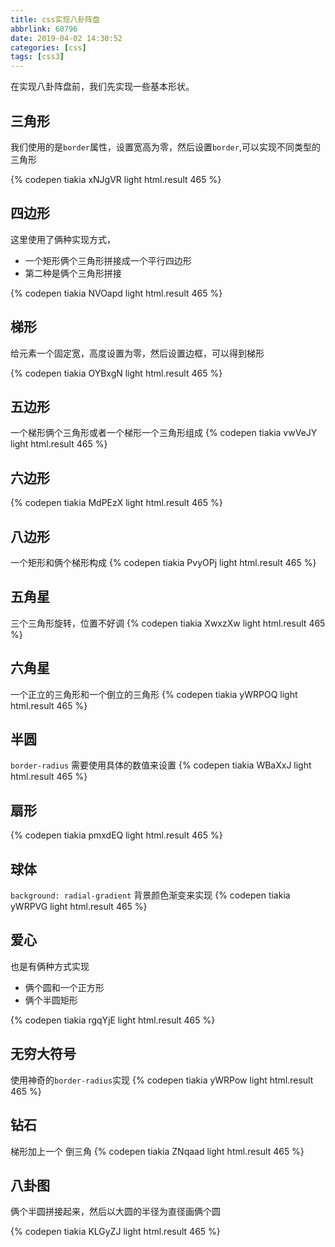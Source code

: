 ```yaml
---
title: css实现八卦阵盘
abbrlink: 60796
date: 2019-04-02 14:30:52
categories: [css]
tags: [css3]
---
```


在实现八卦阵盘前，我们先实现一些基本形状。

<!-- more -->

## 三角形

我们使用的是`border`属性，设置宽高为零，然后设置`border`,可以实现不同类型的三角形

{% codepen tiakia xNJgVR light html.result 465 %}

## 四边形

这里使用了俩种实现方式，

- 一个矩形俩个三角形拼接成一个平行四边形
- 第二种是俩个三角形拼接

{% codepen tiakia NVOapd light html.result 465 %}

## 梯形

给元素一个固定宽，高度设置为零，然后设置边框，可以得到梯形

{% codepen tiakia OYBxgN light html.result 465 %}

## 五边形

一个梯形俩个三角形或者一个梯形一个三角形组成
{% codepen tiakia vwVeJY light html.result 465 %}

## 六边形

{% codepen tiakia MdPEzX light html.result 465 %}

## 八边形

一个矩形和俩个梯形构成
{% codepen tiakia PvyOPj light html.result 465 %}

## 五角星

三个三角形旋转，位置不好调
{% codepen tiakia XwxzXw light html.result 465 %}

## 六角星

一个正立的三角形和一个倒立的三角形
{% codepen tiakia yWRPOQ light html.result 465 %}

## 半圆

`border-radius` 需要使用具体的数值来设置
{% codepen tiakia WBaXxJ light html.result 465 %}

## 扇形

{% codepen tiakia pmxdEQ light html.result 465 %}

## 球体

`background: radial-gradient` 背景颜色渐变来实现
{% codepen tiakia yWRPVG light html.result 465 %}

## 爱心

也是有俩种方式实现

- 俩个圆和一个正方形
- 俩个半圆矩形

{% codepen tiakia rgqYjE light html.result 465 %}

## 无穷大符号

使用神奇的`border-radius`实现
{% codepen tiakia yWRPow light html.result 465 %}

## 钻石

梯形加上一个 倒三角
{% codepen tiakia ZNqaad light html.result 465 %}

## 八卦图

俩个半圆拼接起来，然后以大圆的半径为直径画俩个圆

{% codepen tiakia KLGyZJ light html.result 465 %}
